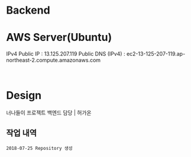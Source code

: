 # Backend

# AWS Server(Ubuntu)

IPv4 Public IP : 13.125.207.119
Public DNS (IPv4) : ec2-13-125-207-119.ap-northeast-2.compute.amazonaws.com

<br/>

# Design

너나들이 프로젝트 백엔드 담당 | 허가온

## 작업 내역

	2018-07-25 Repository 생성
